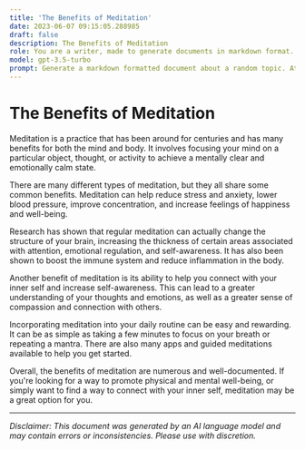 ```yaml
---
title: 'The Benefits of Meditation'
date: 2023-06-07 09:15:05.288985
draft: false
description: The Benefits of Meditation
role: You are a writer, made to generate documents in markdown format. It is very important that all of the documents you generate are in valid markdown format.
model: gpt-3.5-turbo
prompt: Generate a markdown formatted document about a random topic. At the bottom, include a disclaimer explaining that the document was generated by you. The first line of the document should be the title. Make sure that the entire document is in proper markdown format, using a mix of various tags to make the document visually appealing.
---
```


# The Benefits of Meditation

Meditation is a practice that has been around for centuries and has many benefits for both the mind and body. It involves focusing your mind on a particular object, thought, or activity to achieve a mentally clear and emotionally calm state.

There are many different types of meditation, but they all share some common benefits. Meditation can help reduce stress and anxiety, lower blood pressure, improve concentration, and increase feelings of happiness and well-being.

Research has shown that regular meditation can actually change the structure of your brain, increasing the thickness of certain areas associated with attention, emotional regulation, and self-awareness. It has also been shown to boost the immune system and reduce inflammation in the body.

Another benefit of meditation is its ability to help you connect with your inner self and increase self-awareness. This can lead to a greater understanding of your thoughts and emotions, as well as a greater sense of compassion and connection with others.

Incorporating meditation into your daily routine can be easy and rewarding. It can be as simple as taking a few minutes to focus on your breath or repeating a mantra. There are also many apps and guided meditations available to help you get started.

Overall, the benefits of meditation are numerous and well-documented. If you're looking for a way to promote physical and mental well-being, or simply want to find a way to connect with your inner self, meditation may be a great option for you.

---

*Disclaimer: This document was generated by an AI language model and may contain errors or inconsistencies. Please use with discretion.*